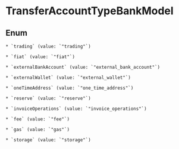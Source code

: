 
# TransferAccountTypeBankModel

## Enum


    * `trading` (value: `"trading"`)

    * `fiat` (value: `"fiat"`)

    * `externalBankAccount` (value: `"external_bank_account"`)

    * `externalWallet` (value: `"external_wallet"`)

    * `oneTimeAddress` (value: `"one_time_address"`)

    * `reserve` (value: `"reserve"`)

    * `invoiceOperations` (value: `"invoice_operations"`)

    * `fee` (value: `"fee"`)

    * `gas` (value: `"gas"`)

    * `storage` (value: `"storage"`)



